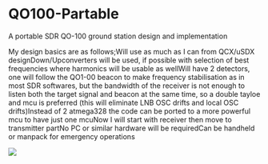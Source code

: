 # QO100-Partable
A portable SDR QO-100 ground station design and implementation

My design basics are as follows;Will use as much as I can from QCX/uSDX designDown/Upconverters will be used, if possible with selection of best frequencies where harmonics will be usable as wellWill have 2 detectors, one will follow the QO1-00 beacon to make frequency stabilisation as in most SDR softwares, but the bandwidth of the receiver is not enough to listen both the target signal and beacon at the same time, so a double tayloe and mcu is preferred (this will eliminate LNB OSC drifts and local OSC drifts)Instead of 2 atmega328 the code can be ported to a more powerful mcu to have just one mcuNow I will start with receiver then move to transmitter partNo PC or similar hardware will be requiredCan be handheld or manpack for emergency operations


<IMG SRC=https://raw.githubusercontent.com/barisdinc/QO100-Partable/main/Docs/qo100-at-sdr_basic_design.png>

